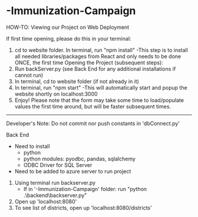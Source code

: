 # -Immunization-Campaign

HOW-TO: Viewing our Project on Web Deployment

If first time opening, please do this in your terminal:
1. cd to website folder. In terminal, run "npm install"
    -This step is to install all needed libraries/packages
    from React and only needs to be done ONCE, the first time
Opening the Project (subsequent steps):
1. Run backServer.py (see Back End for any additional installations if cannot run)
2. In terminal, cd to website folder (if not already in it)
3. In terminal, run "npm start"
    -This will automatically start and popup the website shortly on localhost:3000
4.  Enjoy!  Please note that the form may take some time to load/populate values
    the first time around, but will be faster subsequent times.

----------------------------------------------------------------------------------

Developer's Note: Do not commit nor push constants in 'dbConnect.py'

Back End
- Need to install
    - python
    - python modules: pyodbc, pandas, sqlalchemy
    - ODBC Driver for SQL Server
- Need to be added to azure server to run project

1. Using terminal run backserver.py
    - If in '-Immunization-Campaign' folder: run "python .\backend\backserver.py" 
2. Open up 'localhost:8080'
3. To see list of districts, open up 'localhost:8080/districts'
